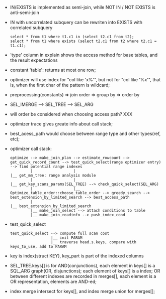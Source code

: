 * IN/EXISTS is implemented as semi-join, while NOT IN / NOT EXISTS is anti-semi-join
* IN with uncorrelated subquery can be rewriten into EXISTS with correlated subquery
	```
	select * from t1 where t1.c1 in (select t2.c1 from t2);
	select * from t1 where exists (select t2.c1 from t2 where t2.c1 = t1.c1);
	```
* 'type' column in explain shows the access method for base tables, and the result expectations
* constant 'table': returns at most one row;
* optimizer will use index for "col like 'x%'", but not for "col like '%x'", that is,
	when the first char of the pattern is wildcard;
* preprocessing(constants) => join order => group by => order by
* SEL_IMERGE --> SEL_TREE --> SEL_ARG
* will order be considered when choosing access path? XXX
* optimizer trace gives greate info about call stack;
* best_acess_path would choose between range type and other types(ref, etc);
* optimizer call stack:
	```
	optimize --> make_join_plan --> estimate_rowcount --> get_quick_record_count --> test_quick_select(range optimizer entry) --> find potential range indexes
			 |					|																							  |__ get_mm_tree: range analysis module
		     |				    |																							  |__ get_key_scans_params(SEL_TREE) --> check_quick_select(SEL_ARG)
		     |				    |__ Optimize_table_order::choose_table_order --> greedy_search --> best_extension_by_limited_search --> best_access_path
		     |					  																								    |__ best_extension_by_limited_search
		     |__ make_join_select --> attach conditions to table
		     |__ make_join_readinfo --> push_index_cond
	```

* test_quick_select
	```
	test_quick_select --> compute full scan cost
					  |__ init PARAM
					  |__ traverse head.s.keys, compare with keys_to_use, add to PARAM
	```

* key is index(struct KEY), key_part is part of the indexed columns
* SEL_TREE.keys[] is for AND(conjunctions), each element in keys[] is a SQL_ARG graph(OR, disjunctions); each element of keys[] is a index; OR between different indexes
  are recorded in merges[], each element is a OR representation, elements are AND-ed;
* index merge intersect for keys[], and index merge union for merges[];
